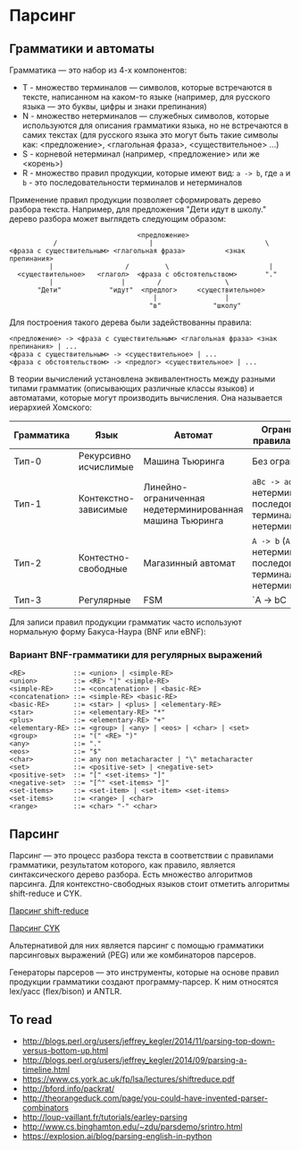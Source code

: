 # Парсинг

## Грамматики и автоматы

Грамматика — это набор из 4-х компонентов:

- T - множество терминалов — символов, которые встречаются в тексте, написанном на каком-то языке (например, для русского языка — это буквы, цифры и знаки препинания)
- N - множество нетерминалов — служебных символов, которые используются для описания грамматики языка, но не встречаются в самих текстах (для русского языка это могут быть такие символы как: <предложение>, <глагольная фраза>, <существительное> ...)
- S - корневой нетерминал (например, <предложение> или же <корень>)
- R - множество правил продукции, которые имеют вид: `a -> b`, где `a` и `b` - это последовательности терминалов и нетерминалов

Применение правил продукции позволяет сформировать дерево разбора текста. Например, для предложения "Дети идут в школу." дерево разбора может выглядеть следующим образом:

```
                                <предложение>
           /                       |                            \
<фраза с существительным> <глагольная фраза>          <знак препинания>
          |                  /         \                         |
  <существительное>   <глагол>  <фраза с обстоятельством>       "."
          |                 |        /                \
       "Дети"            "идут"  <предлог>     <существительное>
                                    |                 |
                                   "в"             "школу"
```

Для построения такого дерева были задействованны правила:

```
<предложение> -> <фраза с существительным> <глагольная фраза> <знак препинания> | ...
<фраза с существительным> -> <существительное> | ...
<фраза с обстоятельством> -> <предлог> <существительное> | ...
```

В теории вычислений установлена эквивалентность между разными типами грамматик (описывающих различные классы языков) и автоматами, которые могут производить вычисления. Она называется иерархией Хомского:

| Грамматика | Язык | Автомат | Ограничения на правила продукции |
|---------------|-------|-----------|-----------------------------------------|
| Тип-0 | Рекурсивно исчислимые | Машина Тьюринга | Без ограничений |
| Тип-1 | Контекстно-зависимые | Линейно-ограниченная недетерминированная машина Тьюринга | `aBc -> adc` (`B` - нетерминал, `a`, `c`, `d` - последовательности терминалов и нетерминалов) |
| Тип-2 | Контестно-свободные | Магазинный автомат |  `A -> b` (`A` - нетерминал, `b` - последовательность терминалов и нетерминалов) |
| Тип-3 | Регулярные | FSM |`A -> bC | b` (`A`,`C` - нетерминалы, `b` - последовательность терминалов) |

Для записи правил продукции грамматик часто используют нормальную форму Бакуса-Наура (BNF или eBNF):

### Вариант BNF-грамматики для регулярных выражений

```
<RE>            ::= <union> | <simple-RE>
<union>         ::= <RE> "|" <simple-RE>
<simple-RE>     ::= <concatenation> | <basic-RE>
<concatenation> ::= <simple-RE> <basic-RE>
<basic-RE>      ::= <star> | <plus> | <elementary-RE>
<star>          ::= <elementary-RE> "*"
<plus>          ::= <elementary-RE> "+"
<elementary-RE> ::= <group> | <any> | <eos> | <char> | <set>
<group>         ::= "(" <RE> ")"
<any>           ::= "."
<eos>           ::= "$"
<char>          ::= any non metacharacter | "\" metacharacter
<set>           ::= <positive-set> | <negative-set>
<positive-set>  ::= "[" <set-items> "]"
<negative-set>  ::= "[^" <set-items> "]"
<set-items>     ::= <set-item> | <set-item> <set-items>
<set-items>     ::= <range> | <char>
<range>         ::= <char> "-" <char>
```

## Парсинг

Парсинг — это процесс разбора текста в соответствии с правилами грамматики, результатом которого, как правило, является синтаксического дерево разбора. Есть множество алгоритмов парсинга. Для контекстно-свободных языков стоит отметить алгоритмы shift-reduce и CYK.

[Парсинг shift-reduce](http://sites.tufts.edu/comp181/2013/10/06/shift-reduce-parsing-bottom-up-parsing/)

[Парсинг CYK](https://www.cs.bgu.ac.il/~michaluz/seminar/CKY1.pdf)

Альтернативой для них является парсинг с помощью грамматики парсинговых выражений (PEG) или же комбинаторов парсеров.

Генераторы парсеров — это инструменты, которые на основе правил продукции грамматики создают программу-парсер. К ним относятся lex/yacc (flex/bison) и ANTLR.


## To read

- http://blogs.perl.org/users/jeffrey_kegler/2014/11/parsing-top-down-versus-bottom-up.html
- http://blogs.perl.org/users/jeffrey_kegler/2014/09/parsing-a-timeline.html
- https://www.cs.york.ac.uk/fp/lsa/lectures/shiftreduce.pdf
- http://bford.info/packrat/
- http://theorangeduck.com/page/you-could-have-invented-parser-combinators
- http://loup-vaillant.fr/tutorials/earley-parsing
- http://www.cs.binghamton.edu/~zdu/parsdemo/srintro.html
- https://explosion.ai/blog/parsing-english-in-python

